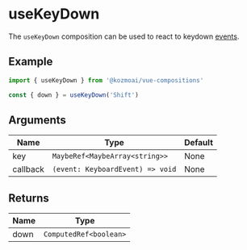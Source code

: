 # useKeyDown
The `useKeyDown` composition can be used to react to keydown [events](https://developer.mozilla.org/en-US/docs/Web/API/Element/keydown_event). 

## Example
```typescript
import { useKeyDown } from '@kozmoai/vue-compositions'

const { down } = useKeyDown('Shift')
```

## Arguments
| Name      | Type                             | Default            |
|-----------|----------------------------------|--------------------|
| key       | `MaybeRef<MaybeArray<string>>`   | None               |
| callback  | `(event: KeyboardEvent) => void` | None               |

## Returns
| Name   | Type                   |
|--------|------------------------|
| down   | `ComputedRef<boolean>` |